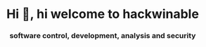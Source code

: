 <h1 align="center">Hi 👋, hi welcome to hackwinable</h1>
<h3 align="center">software control, development, analysis and security</h3>

